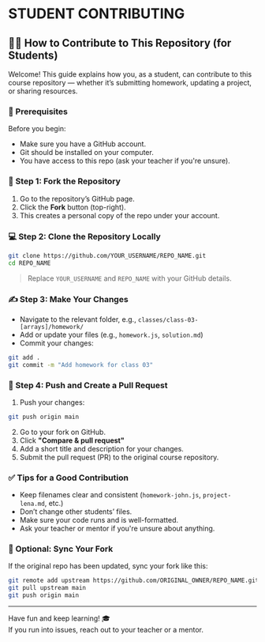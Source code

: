 
# STUDENT CONTRIBUTING

## 🧑‍💻 How to Contribute to This Repository (for Students)

Welcome! This guide explains how you, as a student, can contribute to this course repository — whether it’s submitting homework, updating a project, or sharing resources.

### 📌 Prerequisites

Before you begin:
- Make sure you have a GitHub account.
- Git should be installed on your computer.
- You have access to this repo (ask your teacher if you're unsure).

### 🌱 Step 1: Fork the Repository

1. Go to the repository’s GitHub page.
2. Click the **Fork** button (top-right).
3. This creates a personal copy of the repo under your account.

### 💻 Step 2: Clone the Repository Locally

```bash
git clone https://github.com/YOUR_USERNAME/REPO_NAME.git
cd REPO_NAME
```

> Replace `YOUR_USERNAME` and `REPO_NAME` with your GitHub details.

### ✍️ Step 3: Make Your Changes

- Navigate to the relevant folder, e.g., `classes/class-03-[arrays]/homework/`
- Add or update your files (e.g., `homework.js`, `solution.md`)
- Commit your changes:

```bash
git add .
git commit -m "Add homework for class 03"
```

### 🚀 Step 4: Push and Create a Pull Request

1. Push your changes:

```bash
git push origin main
```

2. Go to your fork on GitHub.
3. Click **"Compare & pull request"**
4. Add a short title and description for your changes.
5. Submit the pull request (PR) to the original course repository.

### ✅ Tips for a Good Contribution

- Keep filenames clear and consistent (`homework-john.js`, `project-lena.md`, etc.)
- Don’t change other students’ files.
- Make sure your code runs and is well-formatted.
- Ask your teacher or mentor if you're unsure about anything.

### 🧹 Optional: Sync Your Fork

If the original repo has been updated, sync your fork like this:

```bash
git remote add upstream https://github.com/ORIGINAL_OWNER/REPO_NAME.git
git pull upstream main
git push origin main
```

---

Have fun and keep learning! 🎓  
If you run into issues, reach out to your teacher or a mentor.
